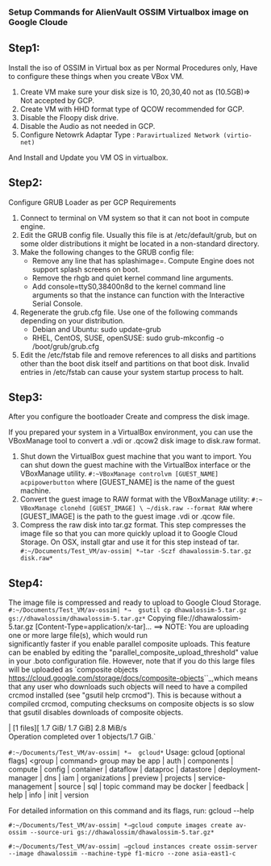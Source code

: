 ### Setup Commands for AlienVault OSSIM Virtualbox image on Google Cloude

Step1:
-------

Install the iso of OSSIM in Virtual box as per Normal Procedures only,
Have to configure these things when you create VBox VM.

1. Create VM make sure your disk size is 10, 20,30,40 not as (10.5GB)=> Not accepted by GCP. 
2. Create VM with HHD format type of QCOW recommended for GCP.
3. Disable the Floopy disk drive.
4. Disable the Audio as not needed in GCP.
5. Configure Netowrk Adaptar Type : `Paravirtualized Network (virtio-net)`

And Install and Update you VM OS in virtualbox.

Step2:
-------

Configure GRUB Loader as per GCP Requirements

1. Connect to terminal on VM system so that it can not boot in compute engine.
2. Edit the GRUB config file. Usually this file is at /etc/default/grub, but on some older distributions it might be located      in a non-standard directory.
3. Make the following changes to the GRUB config file:
   - Remove any line that has splashimage=. Compute Engine does not support splash screens on boot.
   - Remove the rhgb and quiet kernel command line arguments.
   - Add console=ttyS0,38400n8d to the kernel command line arguments so that the instance can function with the Interactive        Serial Console.
4. Regenerate the grub.cfg file. Use one of the following commands depending on your distribution.
   - Debian and Ubuntu: sudo update-grub
   - RHEL, CentOS, SUSE, openSUSE: sudo grub-mkconfig -o /boot/grub/grub.cfg
5. Edit the /etc/fstab file and remove references to all disks and partitions other than the boot disk itself and partitions      on that boot disk. Invalid entries in /etc/fstab can cause your system startup process to halt.

Step3:
-------

After you configure the bootloader Create and compress the disk image.

If you prepared your system in a VirtualBox environment, you can use the VBoxManage tool to convert a .vdi or .qcow2 disk image to disk.raw format.

1. Shut down the VirtualBox guest machine that you want to import. You can shut down the guest machine with the VirtualBox        interface or the VBoxManage utility.
    `#:~VBoxManage controlvm [GUEST_NAME] acpipowerbutton`
    where [GUEST_NAME] is the name of the guest machine.
2. Convert the guest image to RAW format with the VBoxManage utility:
    `#:~ VBoxManage clonehd [GUEST_IMAGE] \
    ~/disk.raw --format RAW`
    where [GUEST_IMAGE] is the path to the guest image .vdi or .qcow file.
3. Compress the raw disk into tar.gz format. This step compresses the image file so that you can more quickly upload it to        Google Cloud Storage. On OSX, install gtar and use it for this step instead of tar.
    `#:~/Documents/Test_VM/av-ossim|
     *⇒tar -Sczf dhawalossim-5.tar.gz disk.raw*`

Step4:
-------

The image file is compressed and ready to upload to Google Cloud Storage.
`#:~/Documents/Test_VM/av-ossim|
*⇒  gsutil cp dhawalossim-5.tar.gz gs://dhawalossim/dhawalossim-5.tar.gz*`
Copying file://dhawalossim-5.tar.gz [Content-Type=application/x-tar]...
==> NOTE: You are uploading one or more large file(s), which would run          
significantly faster if you enable parallel composite uploads. This
feature can be enabled by editing the
"parallel_composite_upload_threshold" value in your .boto
configuration file. However, note that if you do this large files will
be uploaded as `composite objects
<https://cloud.google.com/storage/docs/composite-objects>``_,which
means that any user who downloads such objects will need to have a
compiled crcmod installed (see "gsutil help crcmod"). This is because
without a compiled crcmod, computing checksums on composite objects is
so slow that gsutil disables downloads of composite objects.

| [1 files][  1.7 GiB/  1.7 GiB]    2.8 MiB/s                                   
Operation completed over 1 objects/1.7 GiB.`

`#:~/Documents/Test_VM/av-ossim|
*⇒  gcloud*`
Usage: gcloud [optional flags] <group | command>
  group may be           app | auth | components | compute | config |
                         container | dataflow | dataproc | datastore |
                         deployment-manager | dns | iam | organizations |
                         preview | projects | service-management | source |
                         sql | topic
  command may be         docker | feedback | help | info | init | version

For detailed information on this command and its flags, run:
  gcloud --help


`#:~/Documents/Test_VM/av-ossim|
*⇒gcloud compute images create av-ossim --source-uri gs://dhawalossim/dhawalossim-5.tar.gz*`

`#:~/Documents/Test_VM/av-ossim|
⇒gcloud instances create ossim-server --image dhawalossim --machine-type f1-micro --zone asia-east1-c`
